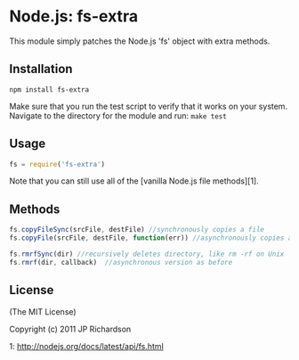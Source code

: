 # Node.js: fs-extra

This module simply patches the Node.js 'fs' object with extra methods.

## Installation

    npm install fs-extra

Make sure that you run the test script to verify that it works on your system.
Navigate to the directory for the module and run: `make test`

## Usage

```javascript
fs = require('fs-extra')
```

Note that you can still use all of the [vanilla Node.js file methods][1].

## Methods

```javascript
fs.copyFileSync(srcFile, destFile) //synchronously copies a file
fs.copyFile(srcFile, destFile, function(err)) //asynchronously copies a file

fs.rmrfSync(dir) //recursively deletes directory, like rm -rf on Unix
fs.rmrf(dir, callback)  //asynchronous version as before
```

## License

(The MIT License)

Copyright (c) 2011 JP Richardson

  1: http://nodejs.org/docs/latest/api/fs.html 